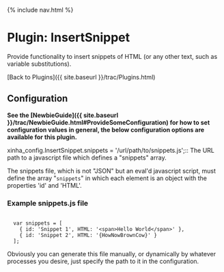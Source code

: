 {% include nav.html %}

# Plugin: InsertSnippet 

Provide functionality to insert snippets of HTML (or any other text, such as variable substitutions).


[Back to Plugins]({{ site.baseurl }}/trac/Plugins.html)

## Configuration

**See the [NewbieGuide]({{ site.baseurl }}/trac/NewbieGuide.html#ProvideSomeConfiguration) for how to set configuration values in general, the below configuration options are available for this plugin.**


  xinha_config.InsertSnippet.snippets = '/url/path/to/snippets.js';::
    The URL path to a javascript file which defines a "snippets" array.

The snippets file, which is not "JSON" but an eval'd javascript script, must define the array "`snippets`" in which each element is an object with the properties 'id' and 'HTML'.

### Example snippets.js file


```

  var snippets = [
    { id: 'Snippet 1', HTML: '<span>Hello World</span>' },
    { id: 'Snippet 2', HTML: '{HowNowBrownCow}' }
  ];

```


Obviously you can generate this file manually, or dynamically by whatever processes you desire, just specify the path to it in the configuration.
